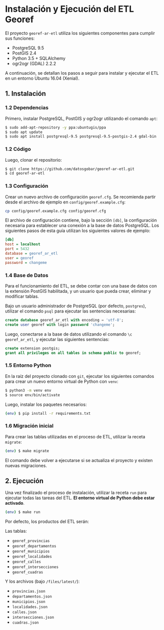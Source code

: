 # Instalación y Ejecución del ETL Georef

El proyecto `georef-ar-etl` utiliza los siguientes componentes para cumplir sus funciones:

- PostgreSQL 9.5
- PostGIS 2.4
- Python 3.5 + SQLAlchemy
- ogr2ogr (GDAL) 2.2.2

A continuación, se detallan los pasos a seguir para instalar y ejecutar el ETL en un entorno Ubuntu 16.04 (Xenial).

## 1. Instalación

### 1.2 Dependencias

Primero, instalar PostgreSQL, PostGIS y ogr2ogr utilizando el comando `apt`:
```bash
$ sudo add-apt-repository -y ppa:ubuntugis/ppa
$ sudo apt update
$ sudo apt install postgresql-9.5 postgresql-9.5-postgis-2.4 gdal-bin
```

### 1.2 Código

Luego, clonar el repositorio:
```bash
$ git clone https://github.com/datosgobar/georef-ar-etl.git
$ cd georef-ar-etl
```

### 1.3 Configuración

Crear un nuevo archivo de configuración `georef.cfg`. Se recomienda partir desde el archivo de ejemplo en `config/georef.example.cfg`:
```bash
cp config/georef.example.cfg config/georef.cfg
```

El archivo de configuración contiene, bajo la sección `[db]`, la configuración necesaria para establecer una conexión a la base de datos PostgreSQL. Los siguientes pasos de esta guía utilizan los siguientes valores de ejemplo:
```ini
[db]
host = localhost
port = 5432
database = georef_ar_etl
user = georef
password = changeme
```

### 1.4 Base de Datos

Para el funcionamiento del ETL, se debe contar con una base de datos con la extensión PostGIS habilitada, y un usuario que pueda crear, eliminar y modificar tablas.

Bajo un usuario administrador de PostgreSQL (por defecto, `postgres`), utilizar el comando `psql` para ejecutar las sentencias necesarias:
```sql
create database georef_ar_etl with encoding = 'utf-8';
create user georef with login password 'changeme';
```

Luego, conectarse a la base de datos utilizando el comando `\c georef_ar_etl`, y ejecutar las siguientes sentencias:
```sql
create extension postgis;
grant all privileges on all tables in schema public to georef;
```

### 1.5 Entorno Python

En la raíz del proyecto clonado con `git`, ejecutar los siguientes comandos para crear un nuevo entorno virtual de Python con `venv`:

```bash
$ python3 -m venv env
$ source env/bin/activate
```

Luego, instalar los paquetes necesarios:
```bash
(env) $ pip install -r requirements.txt
```

### 1.6 Migración inicial

Para crear las tablas utilizadas en el proceso de ETL, utilizar la receta `migrate`:
```bash
(env) $ make migrate
```

El comando debe volver a ejecutarse si se actualiza el proyecto y existen nuevas migraciones.

## 2. Ejecución

Una vez finalizado el proceso de instalación, utilizar la receta `run` para ejecutar todas las tareas del ETL. **El entorno virtual de Python debe estar activado**.

```bash
(env) $ make run
```

Por defecto, los productos del ETL serán:

Las tablas:

 - `georef_provincias`
 - `georef_departamentos`
 - `georef_municipios`
 - `georef_localidades`
 - `georef_calles`
 - `georef_intersecciones`
 - `georef_cuadras`
 
 Y los archivos (bajo `/files/latest/`):
 
 - `provincias.json`
 - `departamentos.json`
 - `municipios.json`
 - `localidades.json`
 - `calles.json`
 - `intersecciones.json`
 - `cuadras.json`

